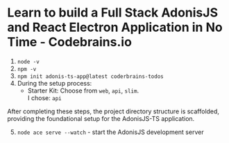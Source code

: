 # Learn to build a Full Stack AdonisJS and React Electron Application in No Time - Codebrains.io

1. `node -v`
2. `npm -v`
3. `npm init adonis-ts-app@latest coderbrains-todos`
4. During the setup process:
   - Starter Kit: Choose from `web`, `api`, `slim`. </br>
     I chose: `api`</br>

After completing these steps, the project directory structure is scaffolded, providing the foundational setup for the AdonisJS-TS application.

5. `node ace serve --watch` - start the AdonisJS development server

